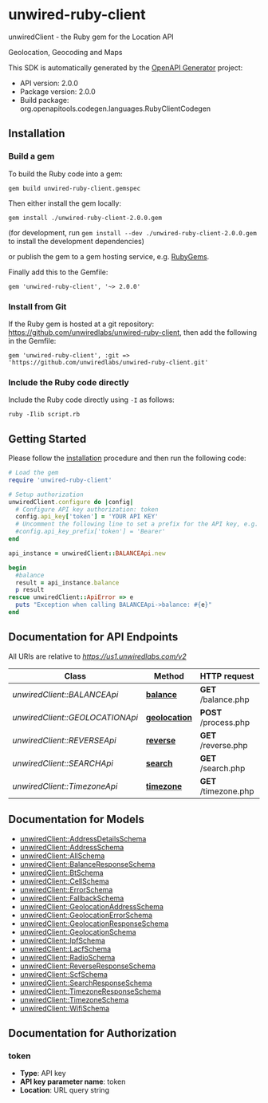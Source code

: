 # unwired-ruby-client

unwiredClient - the Ruby gem for the Location API

Geolocation, Geocoding and Maps

This SDK is automatically generated by the [OpenAPI Generator](https://openapi-generator.tech) project:

- API version: 2.0.0
- Package version: 2.0.0
- Build package: org.openapitools.codegen.languages.RubyClientCodegen

## Installation

### Build a gem

To build the Ruby code into a gem:

```shell
gem build unwired-ruby-client.gemspec
```

Then either install the gem locally:

```shell
gem install ./unwired-ruby-client-2.0.0.gem
```
(for development, run `gem install --dev ./unwired-ruby-client-2.0.0.gem` to install the development dependencies)

or publish the gem to a gem hosting service, e.g. [RubyGems](https://rubygems.org/).

Finally add this to the Gemfile:

    gem 'unwired-ruby-client', '~> 2.0.0'

### Install from Git

If the Ruby gem is hosted at a git repository: https://github.com/unwiredlabs/unwired-ruby-client, then add the following in the Gemfile:

    gem 'unwired-ruby-client', :git => 'https://github.com/unwiredlabs/unwired-ruby-client.git'

### Include the Ruby code directly

Include the Ruby code directly using `-I` as follows:

```shell
ruby -Ilib script.rb
```

## Getting Started

Please follow the [installation](#installation) procedure and then run the following code:
```ruby
# Load the gem
require 'unwired-ruby-client'

# Setup authorization
unwiredClient.configure do |config|
  # Configure API key authorization: token
  config.api_key['token'] = 'YOUR API KEY'
  # Uncomment the following line to set a prefix for the API key, e.g. 'Bearer' (defaults to nil)
  #config.api_key_prefix['token'] = 'Bearer'
end

api_instance = unwiredClient::BALANCEApi.new

begin
  #balance
  result = api_instance.balance
  p result
rescue unwiredClient::ApiError => e
  puts "Exception when calling BALANCEApi->balance: #{e}"
end

```

## Documentation for API Endpoints

All URIs are relative to *https://us1.unwiredlabs.com/v2*

Class | Method | HTTP request | Description
------------ | ------------- | ------------- | -------------
*unwiredClient::BALANCEApi* | [**balance**](docs/BALANCEApi.md#balance) | **GET** /balance.php | balance
*unwiredClient::GEOLOCATIONApi* | [**geolocation**](docs/GEOLOCATIONApi.md#geolocation) | **POST** /process.php | Geolocation
*unwiredClient::REVERSEApi* | [**reverse**](docs/REVERSEApi.md#reverse) | **GET** /reverse.php | Reverse Geocoding
*unwiredClient::SEARCHApi* | [**search**](docs/SEARCHApi.md#search) | **GET** /search.php | Forward Geocoding
*unwiredClient::TimezoneApi* | [**timezone**](docs/TimezoneApi.md#timezone) | **GET** /timezone.php | timezone


## Documentation for Models

 - [unwiredClient::AddressDetailsSchema](docs/AddressDetailsSchema.md)
 - [unwiredClient::AddressSchema](docs/AddressSchema.md)
 - [unwiredClient::AllSchema](docs/AllSchema.md)
 - [unwiredClient::BalanceResponseSchema](docs/BalanceResponseSchema.md)
 - [unwiredClient::BtSchema](docs/BtSchema.md)
 - [unwiredClient::CellSchema](docs/CellSchema.md)
 - [unwiredClient::ErrorSchema](docs/ErrorSchema.md)
 - [unwiredClient::FallbackSchema](docs/FallbackSchema.md)
 - [unwiredClient::GeolocationAddressSchema](docs/GeolocationAddressSchema.md)
 - [unwiredClient::GeolocationErrorSchema](docs/GeolocationErrorSchema.md)
 - [unwiredClient::GeolocationResponseSchema](docs/GeolocationResponseSchema.md)
 - [unwiredClient::GeolocationSchema](docs/GeolocationSchema.md)
 - [unwiredClient::IpfSchema](docs/IpfSchema.md)
 - [unwiredClient::LacfSchema](docs/LacfSchema.md)
 - [unwiredClient::RadioSchema](docs/RadioSchema.md)
 - [unwiredClient::ReverseResponseSchema](docs/ReverseResponseSchema.md)
 - [unwiredClient::ScfSchema](docs/ScfSchema.md)
 - [unwiredClient::SearchResponseSchema](docs/SearchResponseSchema.md)
 - [unwiredClient::TimezoneResponseSchema](docs/TimezoneResponseSchema.md)
 - [unwiredClient::TimezoneSchema](docs/TimezoneSchema.md)
 - [unwiredClient::WifiSchema](docs/WifiSchema.md)


## Documentation for Authorization


### token

- **Type**: API key
- **API key parameter name**: token
- **Location**: URL query string

